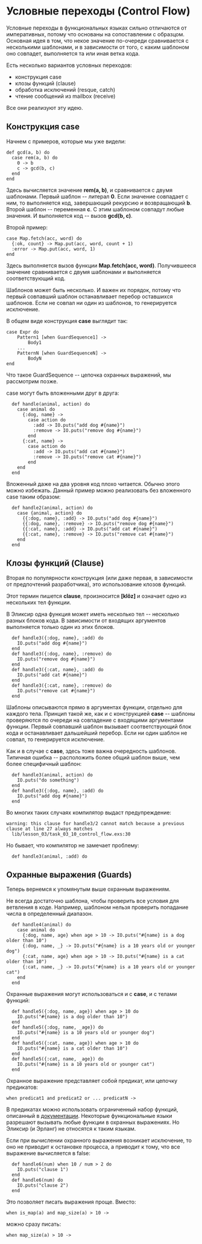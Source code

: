 # Условные переходы (Control Flow)

Условные переходы в функциональных языках сильно отличаются от императивных, потому что основаны на сопоставлении с образцом. Основная идея в том, что некое значение по-очереди сравнивается с несколькими шаблонами, и в зависимости от того, с каким шаблоном оно совпадет, выполняется та или иная ветка кода.

Есть несколько вариантов условных переходов:
- конструкция case
- клозы функций (clause)
- обработка исключений (resque, catch)
- чтение сообщений из mailbox (receive)

Все они реализуют эту идею.


## Конструкция case

Начнем с примеров, которые мы уже видели:
```
def gcd(a, b) do
  case rem(a, b) do
    0 -> b
    c -> gcd(b, c)
  end
end
```
Здесь вычисляется значение **rem(a, b)**, и сравнивается с двумя шаблонами. Первый шаблон -- литерал **0**. Если значение совпадает с ним, то выполняется код, завершающий рекурсию и возвращающий **b**. Второй шаблон -- переменная **c**. С этим шаблоном совпадут любые значения. И выполняется код -- вызов **gcd(b, c)**.

Второй пример:
```
case Map.fetch(acc, word) do
  {:ok, count} -> Map.put(acc, word, count + 1)
  :error -> Map.put(acc, word, 1)
end
```
Здесь выполняется вызов функции **Map.fetch(acc, word)**. Получившееся значение сравнивается с двумя шаблонами и выполняется соответствующий код.

Шаблонов может быть несколько. И важен их порядок, потому что первый совпавший шаблон останавливает перебор оставшихся шаблонов. Если не совпал ни один из шаблонов, то генерируется исключение.

В общем виде конструкция **case** выглядит так:
```
case Expr do
    Pattern1 [when GuardSequence1] ->
        Body1
    ...
    PatternN [when GuardSequenceN] ->
        BodyN
end
```
Что такое GuardSequence -- цепочка охранных выражений, мы рассмотрим позже.

case могут быть вложенными друг в друга:
```
  def handle(animal, action) do
    case animal do
      {:dog, name} ->
        case action do
          :add -> IO.puts("add dog #{name}")
          :remove -> IO.puts("remove dog #{name}")
        end
      {:cat, name} ->
        case action do
          :add -> IO.puts("add cat #{name}")
          :remove -> IO.puts("remove cat #{name}")
        end
    end
  end
```

Вложенный даже на два уровня код плохо читается. Обычно этого можно избежать. Данный пример можно реализовать без вложенного case таким образом:
```
  def handle2(animal, action) do
    case {animal, action} do
      {{:dog, name}, :add} -> IO.puts("add dog #{name}")
      {{:dog, name}, :remove} -> IO.puts("remove dog #{name}")
      {{:cat, name}, :add} -> IO.puts("add cat #{name}")
      {{:cat, name}, :remove} -> IO.puts("remove cat #{name}")
    end
  end
```


## Клозы функций (Clause)

Вторая по популярности конструкция (или даже первая, в зависимости от предпочтений разработчика), это использование клозов функций.

Этот термин пишется **clause**, произносится **[klôz]** и означает одно из нескольких тел функции.

В Эликсир одна функция может иметь несколько тел -- несколько разных блоков кода. В зависимости от входящих аргументов выполняется только один из этих блоков.

```
  def handle3({:dog, name}, :add) do
    IO.puts("add dog #{name}")
  end
  def handle3({:dog, name}, :remove) do
    IO.puts("remove dog #{name}")
  end
  def handle3({:cat, name}, :add) do
    IO.puts("add cat #{name}")
  end
  def handle3({:cat, name}, :remove) do
    IO.puts("remove cat #{name}")
  end
```

Шаблоны описываются прямо в аргументах функции, отдельно для каждого тела. Принцип такой же, как и с конструкцией **case** -- шаблоны проверяются по очереди на совпадение с входящими аргументами функции. Первый совпавший шаблон вызывает соответствующий блок кода и останавливает дальшейший перебор. Если ни один шаблон не совпал, то генерируется исключение.

Как и в случае с **case**, здесь тоже важна очередность шаблонов. Типичная ошибка -- расположить более общий шаблон выше, чем более специфичный шаблон:
```
  def handle3(animal, action) do
    IO.puts("do something")
  end
  def handle3({:dog, name}, :add) do
    IO.puts("add dog #{name}")
  end

```
Во многих таких случаях компилятор выдаст предупреждение:
```
warning: this clause for handle3/2 cannot match because a previous clause at line 27 always matches
  lib/lesson_03/task_03_10_control_flow.exs:30
```
Но бывает, что компилятор не замечает проблему:
```
  def handle3(animal, :add) do
```


## Охранные выражения (Guards)

Теперь вернемся к упомянутым выше охранным выражениям.

Не всегда достаточно шаблона, чтобы проверить все условия для ветвления в коде. Например, шаблоном нельзя проверить попадание числа в определенный диапазон.

```
  def handle4(animal) do
    case animal do
      {:dog, name, age} when age > 10 -> IO.puts("#{name} is a dog older than 10")
      {:dog, name, _} -> IO.puts("#{name} is a 10 years old or younger dog")
      {:cat, name, age} when age > 10 -> IO.puts("#{name} is a cat older than 10")
      {:cat, name, _} -> IO.puts("#{name} is a 10 years old or younger cat")
    end
  end
```

Охранные выражения могут использоваться и с **case**, и с телами функций:
```
  def handle5({:dog, name, age}) when age > 10 do
    IO.puts("#{name} is a dog older than 10")
  end
  def handle5({:dog, name, _age}) do
    IO.puts("#{name} is a 10 years old or younger dog")
  end
  def handle5({:cat, name, age}) when age > 10 do
    IO.puts("#{name} is a cat older than 10")
  end
  def handle5({:cat, name, _age}) do
    IO.puts("#{name} is a 10 years old or younger cat")
  end
```

Охранное выражение представляет собой предикат, или цепочку предикатов:
```
when predicat1 and predicat2 or ... predicatN ->
```

В предикатах можно использовать ограниченный набор функций, описанный в [документации](https://hexdocs.pm/elixir/patterns-and-guards.html#list-of-allowed-functions-and-operators). Некоторые функциональные языки разрешают вызывать любые функции в охранных выражениях. Но Эликсир (и Эрланг) не относятся к таким языкам.

Если при вычислении охранного выражения возникает исключение, то оно не приводит к остановке процесса, а приводит к тому, что все выражение вычисляется в false:
```
  def handle6(num) when 10 / num > 2 do
    IO.puts("clause 1")
  end
  def handle6(num) do
    IO.puts("clause 2")
  end
```

Это позволяет писать выражения проще. Вместо:
```
when is_map(a) and map_size(a) > 10 ->
```
можно сразу писать:
```
when map_size(a) > 10 ->
```
